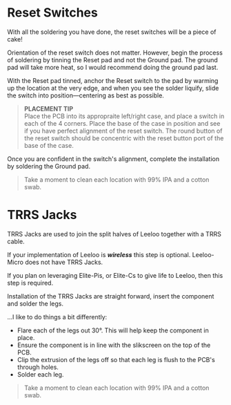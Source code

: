 # Reset Switches
With all the soldering you have done, the reset switches will be a piece of cake!

Orientation of the reset switch does not matter.  However, begin the process of soldering by tinning the Reset pad and not the Ground pad.  The ground pad will take more heat, so I would recommend doing the ground pad last.

With the Reset pad tinned, anchor the Reset switch to the pad by warming up the location at the very edge, and when you see the solder liquify, slide the switch into position—centering as best as possible.

> **PLACEMENT TIP** \
> Place the PCB into its appropraite left/right case, and place a switch in each of the 4 corners.
> Place the base of the case in position and see if you have perfect alignment of the reset switch.  The round button of the reset switch should be concentric with the reset button port of the base of the case.

Once you are confident in the switch's alignment, complete the installation by soldering the Ground pad.

> Take a moment to clean each location with 99% IPA and a cotton swab.


# TRRS Jacks
TRRS Jacks are used to join the split halves of Leeloo together with a TRRS cable.

If your implementation of Leeloo is ***wireless*** this step is optional.  Leeloo-Micro does not have TRRS Jacks.

If you plan on leveraging Elite-Pis, or Elite-Cs to give life to Leeloo, then this step is required.

Installation of the TRRS Jacks are straight forward, insert the component and solder the legs.

...I like to do things a bit differently:

* Flare each of the legs out 30°.  This will help keep the component in place.
* Ensure the component is in line with the slikscreen on the top of the PCB.
* Clip the extrusion of the legs off so that each leg is flush to the PCB's through holes.
* Solder each leg.

> Take a moment to clean each location with 99% IPA and a cotton swab.
